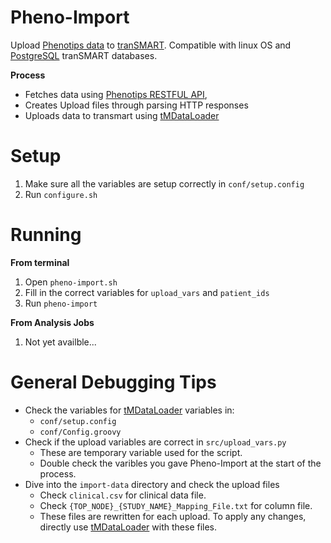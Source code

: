 # Pheno-Import
Upload [Phenotips data](https://phenotips.org/) to [tranSMART](http://transmartfoundation.org/). Compatible with linux OS and [PostgreSQL](https://www.postgresql.org/) tranSMART databases.

**Process**
* Fetches data using [Phenotips RESTFUL API](https://phenotips.org/DevGuide/API),
* Creates Upload files through parsing HTTP responses
* Uploads data to transmart using [tMDataLoader](https://github.com/Clarivate-LSPS/tMDataLoader)

# Setup
1. Make sure all the variables are setup correctly in `conf/setup.config` 
2. Run `configure.sh`

# Running
**From terminal**
1. Open `pheno-import.sh`
2. Fill in the correct variables for `upload_vars` and `patient_ids`
3. Run `pheno-import`

**From Analysis Jobs**
1. Not yet availble...
 
# General Debugging Tips
* Check the variables for [tMDataLoader](https://github.com/Clarivate-LSPS/tMDataLoader) variables in:
  * `conf/setup.config`
  * `conf/Config.groovy`
* Check if the upload variables are correct in `src/upload_vars.py`
  * These are temporary variable used for the script. 
  * Double check the varibles you gave Pheno-Import at the start of the process.
* Dive into the `import-data` directory and check the upload files
  * Check `clinical.csv` for clinical data file.
  * Check `{TOP_NODE}_{STUDY_NAME}_Mapping_File.txt` for column file.
  * These files are rewritten for each upload. To apply any changes, directly use [tMDataLoader](https://github.com/Clarivate-LSPS/tMDataLoader) with these files.
